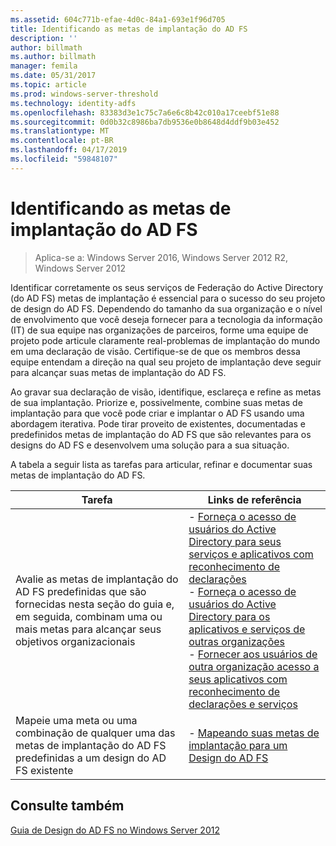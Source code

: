 ```yaml
---
ms.assetid: 604c771b-efae-4d0c-84a1-693e1f96d705
title: Identificando as metas de implantação do AD FS
description: ''
author: billmath
ms.author: billmath
manager: femila
ms.date: 05/31/2017
ms.topic: article
ms.prod: windows-server-threshold
ms.technology: identity-adfs
ms.openlocfilehash: 83383d3e1c75c7a6e6c8b42c010a17ceebf51e88
ms.sourcegitcommit: 0d0b32c8986ba7db9536e0b8648d4ddf9b03e452
ms.translationtype: MT
ms.contentlocale: pt-BR
ms.lasthandoff: 04/17/2019
ms.locfileid: "59848107"
---
```

# <a name="identifying-your-ad-fs-deployment-goals"></a>Identificando as metas de implantação do AD FS

>Aplica-se a: Windows Server 2016, Windows Server 2012 R2, Windows Server 2012

Identificar corretamente os seus serviços de Federação do Active Directory \(do AD FS\) metas de implantação é essencial para o sucesso do seu projeto de design do AD FS. Dependendo do tamanho da sua organização e o nível de envolvimento que você deseja fornecer para a tecnologia da informação \(IT\) de sua equipe nas organizações de parceiros, forme uma equipe de projeto pode articule claramente real\-problemas de implantação do mundo em uma declaração de visão. Certifique-se de que os membros dessa equipe entendam a direção na qual seu projeto de implantação deve seguir para alcançar suas metas de implantação do AD FS.  
  
Ao gravar sua declaração de visão, identifique, esclareça e refine as metas de sua implantação. Priorize e, possivelmente, combine suas metas de implantação para que você pode criar e implantar o AD FS usando uma abordagem iterativa. Pode tirar proveito de existentes, documentadas e predefinidos metas de implantação do AD FS que são relevantes para os designs do AD FS e desenvolvem uma solução para a sua situação.  
  
A tabela a seguir lista as tarefas para articular, refinar e documentar suas metas de implantação do AD FS.  
  
|Tarefa|Links de referência|  
|--------|-------------------|  
|Avalie as metas de implantação do AD FS predefinidas que são fornecidas nesta seção do guia e, em seguida, combinam uma ou mais metas para alcançar seus objetivos organizacionais|-   [Forneça o acesso de usuários do Active Directory para seus serviços e aplicativos com reconhecimento de declarações](Provide-Your-Active-Directory-Users-Access-to-Your-Claims-Aware-Applications-and-Services.md)<br />-   [Forneça o acesso de usuários do Active Directory para os aplicativos e serviços de outras organizações](Provide-Your-Active-Directory-Users-Access-to-the-Applications-and-Services-of-Other-Organizations.md)<br />-   [Fornecer aos usuários de outra organização acesso a seus aplicativos com reconhecimento de declarações e serviços](Provide-Users-in-Another-Organization-Access-to-Your-Claims-Aware-Applications-and-Services.md)|  
|Mapeie uma meta ou uma combinação de qualquer uma das metas de implantação do AD FS predefinidas a um design do AD FS existente|-   [Mapeando suas metas de implantação para um Design do AD FS](Mapping-Your-Deployment-Goals-to-an-AD-FS-Design.md)|  
  
## <a name="see-also"></a>Consulte também
[Guia de Design do AD FS no Windows Server 2012](AD-FS-Design-Guide-in-Windows-Server-2012.md)

